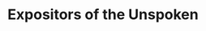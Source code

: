 ---
layout: cult
title: Expositors of the Unspoken
cult-name: Expositors of the Unspoken
short-name: expositors
summary: "The Expositors of the Unspoken are traditional, dedicated and obsessive, these cultists are connected by an insatiable drive to discover secrets hidden in a lost language: the name of their god. Members of the Expositors quickly become obsessed with this mystic lexicon, coming to forsake relationships, goals and even their own well being."
god-name: "Nomen Nescio"
god-description: |
  Not so much a being as a haunted language, Nomen Nescio is an Elder God that lives on the tongues of the terrible cultists that speak its language, or its corpus. It is an incomplete being, a fragmented series of sounds, letters, and associated meanings which can warp reality. Torn apart by its birth, Nomen Nescio seeks reunion with itself and with its name. It has influenced countless seekers of mystery through millennia to piece together the language, with the Expositors of the Unspoken being the most recent example. They toil in service to the language that is their god, and in the end they believe they will succeed in reuniting the Elder God with its glorious and terrible form.

details: | 
  The Expositors date back to 1698, when an affluent English lexicographer named David Henry Thorn first noticed bizarre commonalities between some of the ancient languages in his library. He invited six like-minded colleagues to analyze these anomalies in secret and identified the first fragments of what we now know to be Nomen Nescio, assembling them for the first time in one place.

  The seven men dove hard into the study. By speaking fragments of Nomen Nescio's language, the seven men could shape and define reality. That knowledge brought power, but came at great cost. It was one thing to speak it, but controlling its monstrous consequences was another entirely. Five of the original men died within a year of that first meeting, each death grimmer than the last. Bartholomew Christman expired a dried husk of a man---no matter how much water he drank, his body wasted away, his teeth and hair falling into his hands. Michael Nesbitt bled profusely from every orifice for several hours before his insides liquefied entirely. Dr. Alan Joveshoe locked himself in his study and crushed his own throat with his bare hands, perhaps by compulsion, perhaps desperation. William Boxer, the eldest, burst into flames at the Scala Theatre, taking half the audience and the entire cast with him. Jason Matthews, the youngest, was pulled apart, limb from limb, by unseen hands while his children watched; his widow and their children disappeared shortly after. Many believed they had gone into hiding, fearing persecution.

  However Thorn, understanding the maxim "three can keep a secret if two are dead," had the Matthews family destroyed. Fearing questions in light of the deaths, the remaining members fled to the colonies across the globe, where the British wielded cruel power. There, the Expositors of the Unspoken could study and experiment with impunity. True Knowledge was sweeter than opium, more empowering than the coca plant. The surviving members took more precautions and directed the dire consequences of their work onto the unsuspecting.

  Within the Expositors of the Unspoken, the study of the society's rules and regulations became its own major discipline. How many and how few could meet in person, the secret codes in letters, cryptic gestures when passing in the street. Once safeguards against detection by the weak-minded and religious, these societal customs have become a cultural identity for them.

  Make no mistake: Nomen Nescio's great Name wants to be found. Many minds are brighter than one, so they carefully recruit. They've learned to spot those who should hear about them and join their research. The official motto of the Expositors is "*You Have Our Word*." The unofficial---and *real*--motto, though, is "*Publish or Perish*." Each member is a scholar, and each scholar must submit their research within regular intervals, or they will find the protections of Nomen Nescio vanish, and it becomes acceptable for their colleagues to murder them and steal their research.

  Expositor membership has waxed and waned through the years. Today only three research schools remain: The College of the Eye, the College of the Hand, and the College of the Cosmos. The Eye is comprised of the Expositors who go out into the world and seek new traces of Nomen Nescio. The Hand are the Expositors who analyze their disparate lexicon and tease out its deeper meanings and truths. The Cosmos are those who use the Word for applied research, discovering new ways to bend reality to their will.

god-mythos: |
  According to the Expositors, 'in the Beginning was the Word.'

  Something indefinite and terrible spoke the universe into creation; and all existence, and the machinery of galaxies, all matter and possibility and light went from *isn't* to *is*. Wriggling among the wine-dark cosmic afterbirth of this universe were vast primordial entities, including Nomen Nescio. The Expositors of the Unspoken claim their God possessed ears to hear the language with which all creation was spoken into existence, and as a result a great transfiguration came upon it, and Nomen Nescio became made of words. It became a language.

  Nomen Nescio, regrettably, could not withstand the incalculable potence of this gift, and so, still half-swaddled in its birthing-caul of nebulae, was torn to pieces and scattered like Osiris of myth. It disintegrated into the very *concept* of language, sprinkled among the tongues and scripts of mankind. Even Nomen Nescio's glorious Name was torn from it, and lay dormant for countless eons, seemingly never to be reassembled.

  This is where the Expositors of the Unspoken claim to come in. They are devoted supplicants, prostrating themselves wildly before a dead God, because its restless corpse remains present in the form of a language. Cults and occultists worshipping Nomen Nescio have labored for millennia, painstakingly researching and reassembling their God, long before the Expositors came to be. Nomen Nescio---or NN as they refer to it at times---may be dead, but its words, its phrases, its grammar: these all still pulse with unholy power. By speaking or writing them, one can shape reality itself. Material wealth? Earthly fame? An enemy of yours, blood-slick and broken, crawling on the ground trying to scream for their mother? These are only a few of the blessings Nomen Nescio confers upon those who worship it, write it and speak it.

  The Expositors seek out fragments of Nomen Nescio in languages, trying to find its remaining pieces; they work to understand just which effects can be produced from the use of its words and phrases; and they analyze their existing corpus of knowledge to try to solve the great, final riddle: their God's Name. The Expositors call it Nomen Nescio, but this is a placeholder---it’s just Latin for "I don’t know the name." Its true Name is the most important component. Once It is reunited with the Name, the Work will be complete and the Elder God will live once more.

---